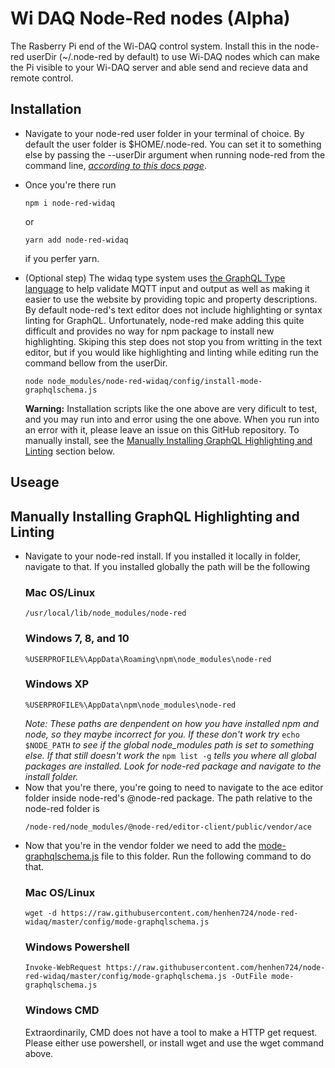 # Wi DAQ Node-Red nodes (Alpha)
The Rasberry Pi end of the Wi-DAQ control system.  Install this in the node-red userDir (~/.node-red by default) to use Wi-DAQ nodes which can make the Pi visible to your Wi-DAQ server and able send and recieve data and remote control.
## Installation
- Navigate to your node-red user folder in your terminal of choice.  By default the user folder is $HOME/.node-red. You can set it to something else by passing the --userDir argument when running node-red from the command line, [*according to this docs page*](https://nodered.org/docs/user-guide/runtime/configuration).
- Once you're there run

    ```
    npm i node-red-widaq
    ```
    or
    ```
    yarn add node-red-widaq
    ```
    if you perfer yarn.
- (Optional step) The widaq type system uses [the GraphQL Type language](https://graphql.org/learn/schema/#type-language) to help validate MQTT input and output as well as making it easier to use the website by providing topic and property descriptions.  By default node-red's text editor does not include highlighting or syntax linting for GraphQL. Unfortunately, node-red make adding this quite difficult and provides no way for npm package to install new highlighting. Skiping this step does not stop you from writting in the text editor, but if you would like highlighting and linting while editing run the command bellow from the userDir.
    ```
    node node_modules/node-red-widaq/config/install-mode-graphqlschema.js
    ```
    __Warning:__ Installation scripts like the one above are very dificult to test, and you may run into and error using the one above.  When you run into an error with it, please leave an issue on this GitHub repository.  To manually install, see the [Manually Installing GraphQL Highlighting and Linting](#manual) section below.

## Useage

## Manually Installing GraphQL Highlighting and Linting <a name="manual"></a>
- Navigate to your node-red install.  If you installed it locally in folder, navigate to that. If you installed globally the path will be the following
    ### Mac OS/Linux
    ```
    /usr/local/lib/node_modules/node-red
    ```
    ### Windows 7, 8, and 10
    ```
    %USERPROFILE%\AppData\Roaming\npm\node_modules\node-red
    ```
    ### Windows XP
    ```
    %USERPROFILE%\AppData\npm\node_modules\node-red
    ```
    *Note: These paths are denpendent on how you have installed npm and node, so they maybe incorrect for you.  If these don't work try* `echo $NODE_PATH` *to see if the global node_modules path is set to something else.  If that still doesn't work the* `npm list -g` *tells you where all global packages are installed.  Look for node-red package and navigate to the install folder.*
- Now that you're there, you're going to need to navigate to the ace editor folder inside node-red's @node-red package. The path relative to the node-red folder is
    ```
    /node-red/node_modules/@node-red/editor-client/public/vendor/ace
    ```
- Now that you're in the vendor folder we need to add the [mode-graphqlschema.js](/config/mode-graphqlschema.js) file to this folder.  Run the following command to do that.
    ### Mac OS/Linux
    ```
    wget -d https://raw.githubusercontent.com/henhen724/node-red-widaq/master/config/mode-graphqlschema.js
    ```
    ### Windows Powershell
    ```
    Invoke-WebRequest https://raw.githubusercontent.com/henhen724/node-red-widaq/master/config/mode-graphqlschema.js -OutFile mode-graphqlschema.js
    ```
    ### Windows CMD
    Extraordinarily, CMD does not have a tool to make a HTTP get request.  Please either use powershell, or install wget and use the wget command above.
